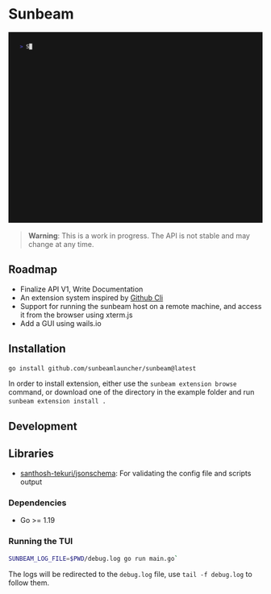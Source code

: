 
# Sunbeam

![Demo](./demo/demo.gif)

> **Warning**: This is a work in progress. The API is not stable and may change at any time.

## Roadmap

- Finalize API V1, Write Documentation
- An extension system inspired by [Github Cli](https://docs.github.com/en/github-cli/github-cli/creating-github-cli-extensions)
- Support for running the sunbeam host on a remote machine, and access it from the browser using xterm.js
- Add a GUI using wails.io

## Installation

```bash
go install github.com/sunbeamlauncher/sunbeam@latest
```

In order to install extension, either use the `sunbeam extension browse` command, or download one of the directory in the example folder and run `sunbeam extension install .`

## Development

## Libraries

- [santhosh-tekuri/jsonschema](https://github.com/santhosh-tekuri/jsonschema): For validating the config file and scripts output

### Dependencies

- Go >= 1.19

### Running the TUI

```bash
SUNBEAM_LOG_FILE=$PWD/debug.log go run main.go`
```

The logs will be redirected to the `debug.log` file, use `tail -f debug.log` to follow them.
